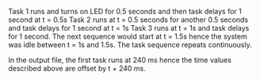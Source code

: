 Task 1 runs and turns on LED for 0.5 seconds and then task delays for 1 second at t = 0.5s
Task 2 runs at t = 0.5 seconds for another 0.5 seconds and task delays for 1 second at t = 1s
Task 3 runs at t = 1s and task delays for 1 second.
The next sequence would start at t = 1.5s hence the system was idle between t = 1s and 1.5s. 
The task sequence repeats continuously. 

In the output file, the first task runs at 240 ms hence the time values described above are offset by t + 240 ms.

